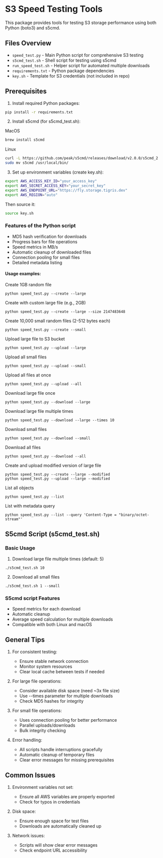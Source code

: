 # S3 Speed Testing Tools

This package provides tools for testing S3 storage performance using both Python (boto3) and s5cmd.

## Files Overview

- `speed_test.py` - Main Python script for comprehensive S3 testing
- `s5cmd_test.sh` - Shell script for testing using s5cmd
- `run_speed_test.sh` - Helper script for automated multiple downloads
- `requirements.txt` - Python package dependencies
- `key.sh` - Template for S3 credentials (not included in repo)

## Prerequisites

1. Install required Python packages:
```bash
pip install -r requirements.txt
```

2. Install s5cmd (for s5cmd_test.sh):

MacOS
```bash
brew install s5cmd
```

Linux
```bash
curl -L https://github.com/peak/s5cmd/releases/download/v2.0.0/s5cmd_2.0.0_Linux-64bit.tar.gz | tar xz
sudo mv s5cmd /usr/local/bin/
```
3. Set up environment variables (create key.sh):

```bash
export AWS_ACCESS_KEY_ID="your_access_key"
export AWS_SECRET_ACCESS_KEY="your_secret_key"
export AWS_ENDPOINT_URL="https://fly.storage.tigris.dev"
export AWS_REGION="auto"
```
Then source it:

```bash
source key.sh
```

### Features of the Python script


- MD5 hash verification for downloads
- Progress bars for file operations
- Speed metrics in MB/s
- Automatic cleanup of downloaded files
- Connection pooling for small files
- Detailed metadata listing

#### Usage examples:

Create 1GB random file
```
python speed_test.py --create --large
```

Create with custom large file (e.g., 2GB)
```
python speed_test.py --create --large --size 2147483648
```

Create 10,000 small random files (2-512 bytes each)
```
python speed_test.py --create --small
```

Upload large file to S3 bucket
```
python speed_test.py --upload --large
```
Upload all small files
```
python speed_test.py --upload --small
```
Upload all files at once
```
python speed_test.py --upload --all
```
Download large file once
```
python speed_test.py --download --large
```
Download large file multiple times
```
python speed_test.py --download --large --times 10
```
Download small files
```
python speed_test.py --download --small
```
Download all files
```
python speed_test.py --download --all
```
Create and upload modified version of large file
```
python speed_test.py --create --large --modified
python speed_test.py --upload --large --modified
```
List all objects
```
python speed_test.py --list
```
List with metadata query
```
python speed_test.py --list --query 'Content-Type = "binary/octet-stream"'
```
## S5cmd Script (s5cmd_test.sh)

### Basic Usage

1. Download large file multiple times (default: 5)

```
./s5cmd_test.sh 10
```
2. Download all small files
```
./s5cmd_test.sh 1 --small
```

### S5cmd script Features
- Speed metrics for each download
- Automatic cleanup
- Average speed calculation for multiple downloads
- Compatible with both Linux and macOS

## General Tips

1. For consistent testing:
   - Ensure stable network connection
   - Monitor system resources
   - Clear local cache between tests if needed

2. For large file operations:
   - Consider available disk space (need ~3x file size)
   - Use --times parameter for multiple downloads
   - Check MD5 hashes for integrity

3. For small file operations:
   - Uses connection pooling for better performance
   - Parallel uploads/downloads
   - Bulk integrity checking

4. Error handling:
   - All scripts handle interruptions gracefully
   - Automatic cleanup of temporary files
   - Clear error messages for missing prerequisites

## Common Issues

1. Environment variables not set:
   - Ensure all AWS variables are properly exported
   - Check for typos in credentials

2. Disk space:
   - Ensure enough space for test files
   - Downloads are automatically cleaned up

3. Network issues:
   - Scripts will show clear error messages
   - Check endpoint URL accessibility
